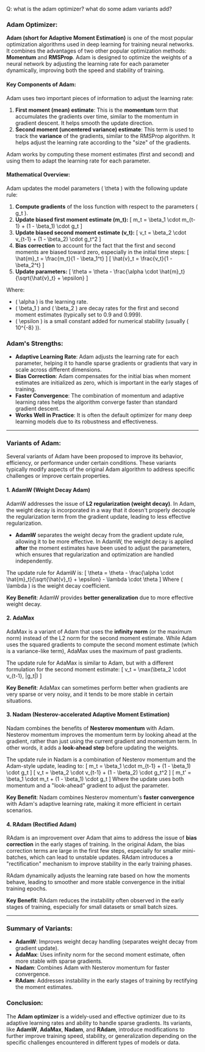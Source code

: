 Q: what is the adam optimizer? what do some adam variants add?

### **Adam Optimizer:**

**Adam (short for Adaptive Moment Estimation)** is one of the most popular optimization algorithms used in deep learning for training neural networks. It combines the advantages of two other popular optimization methods: **Momentum** and **RMSProp**. Adam is designed to optimize the weights of a neural network by adjusting the learning rate for each parameter dynamically, improving both the speed and stability of training.

#### **Key Components of Adam:**
Adam uses two important pieces of information to adjust the learning rate:
1. **First moment (mean) estimate**: This is the **momentum** term that accumulates the gradients over time, similar to the momentum in gradient descent. It helps smooth the update direction.
2. **Second moment (uncentered variance) estimate**: This term is used to track the **variance** of the gradients, similar to the RMSProp algorithm. It helps adjust the learning rate according to the "size" of the gradients.

Adam works by computing these moment estimates (first and second) and using them to adapt the learning rate for each parameter.

#### **Mathematical Overview:**
Adam updates the model parameters \( \theta \) with the following update rule:

1. **Compute gradients** of the loss function with respect to the parameters \( g_t \).
2. **Update biased first moment estimate (m_t):**
   \[
   m_t = \beta_1 \cdot m_{t-1} + (1 - \beta_1) \cdot g_t
   \]
3. **Update biased second moment estimate (v_t):**
   \[
   v_t = \beta_2 \cdot v_{t-1} + (1 - \beta_2) \cdot g_t^2
   \]
4. **Bias correction** to account for the fact that the first and second moments are biased toward zero, especially in the initial time steps:
   \[
   \hat{m}_t = \frac{m_t}{1 - \beta_1^t}
   \]
   \[
   \hat{v}_t = \frac{v_t}{1 - \beta_2^t}
   \]
5. **Update parameters:**
   \[
   \theta = \theta - \frac{\alpha \cdot \hat{m}_t}{\sqrt{\hat{v}_t} + \epsilon}
   \]

Where:
- \( \alpha \) is the learning rate.
- \( \beta_1 \) and \( \beta_2 \) are decay rates for the first and second moment estimates (typically set to 0.9 and 0.999).
- \( \epsilon \) is a small constant added for numerical stability (usually \( 10^{-8} \)).

### **Adam's Strengths:**
- **Adaptive Learning Rate**: Adam adjusts the learning rate for each parameter, helping it to handle sparse gradients or gradients that vary in scale across different dimensions.
- **Bias Correction**: Adam compensates for the initial bias when moment estimates are initialized as zero, which is important in the early stages of training.
- **Faster Convergence**: The combination of momentum and adaptive learning rates helps the algorithm converge faster than standard gradient descent.
- **Works Well in Practice**: It is often the default optimizer for many deep learning models due to its robustness and effectiveness.

---

### **Variants of Adam:**

Several variants of Adam have been proposed to improve its behavior, efficiency, or performance under certain conditions. These variants typically modify aspects of the original Adam algorithm to address specific challenges or improve certain properties.

#### 1. **AdamW (Weight Decay Adam)**
AdamW addresses the issue of **L2 regularization (weight decay)**. In Adam, the weight decay is incorporated in a way that it doesn't properly decouple the regularization term from the gradient update, leading to less effective regularization.

- **AdamW** separates the weight decay from the gradient update rule, allowing it to be more effective. In AdamW, the weight decay is applied **after** the moment estimates have been used to adjust the parameters, which ensures that regularization and optimization are handled independently.

The update rule for AdamW is:
\[
\theta = \theta - \frac{\alpha \cdot \hat{m}_t}{\sqrt{\hat{v}_t} + \epsilon} - \lambda \cdot \theta
\]
Where \( \lambda \) is the weight decay coefficient.

**Key Benefit**: AdamW provides **better generalization** due to more effective weight decay.

#### 2. **AdaMax**
AdaMax is a variant of Adam that uses the **infinity norm** (or the maximum norm) instead of the L2 norm for the second moment estimate. While Adam uses the squared gradients to compute the second moment estimate (which is a variance-like term), AdaMax uses the maximum of past gradients.

The update rule for AdaMax is similar to Adam, but with a different formulation for the second moment estimate:
\[
v_t = \max(\beta_2 \cdot v_{t-1}, |g_t|)
\]

**Key Benefit**: AdaMax can sometimes perform better when gradients are very sparse or very noisy, and it tends to be more stable in certain situations.

#### 3. **Nadam (Nesterov-accelerated Adaptive Moment Estimation)**
Nadam combines the benefits of **Nesterov momentum** with Adam. Nesterov momentum improves the momentum term by looking ahead at the gradient, rather than just using the current gradient and momentum term. In other words, it adds a **look-ahead step** before updating the weights.

The update rule in Nadam is a combination of Nesterov momentum and the Adam-style update, leading to:
\[
m_t = \beta_1 \cdot m_{t-1} + (1 - \beta_1) \cdot g_t
\]
\[
v_t = \beta_2 \cdot v_{t-1} + (1 - \beta_2) \cdot g_t^2
\]
\[
m_t' = \beta_1 \cdot m_t + (1 - \beta_1) \cdot g_t
\]
Where the update uses both momentum and a "look-ahead" gradient to adjust the parameter.

**Key Benefit**: Nadam combines Nesterov momentum's **faster convergence** with Adam's adaptive learning rate, making it more efficient in certain scenarios.

#### 4. **RAdam (Rectified Adam)**
RAdam is an improvement over Adam that aims to address the issue of **bias correction** in the early stages of training. In the original Adam, the bias correction terms are large in the first few steps, especially for smaller mini-batches, which can lead to unstable updates. RAdam introduces a "rectification" mechanism to improve stability in the early training phases.

RAdam dynamically adjusts the learning rate based on how the moments behave, leading to smoother and more stable convergence in the initial training epochs.

**Key Benefit**: RAdam reduces the instability often observed in the early stages of training, especially for small datasets or small batch sizes.

---

### **Summary of Variants:**
- **AdamW**: Improves weight decay handling (separates weight decay from gradient update).
- **AdaMax**: Uses infinity norm for the second moment estimate, often more stable with sparse gradients.
- **Nadam**: Combines Adam with Nesterov momentum for faster convergence.
- **RAdam**: Addresses instability in the early stages of training by rectifying the moment estimates.

### Conclusion:
The **Adam optimizer** is a widely-used and effective optimizer due to its adaptive learning rates and ability to handle sparse gradients. Its variants, like **AdamW**, **AdaMax**, **Nadam**, and **RAdam**, introduce modifications to further improve training speed, stability, or generalization depending on the specific challenges encountered in different types of models or data.

